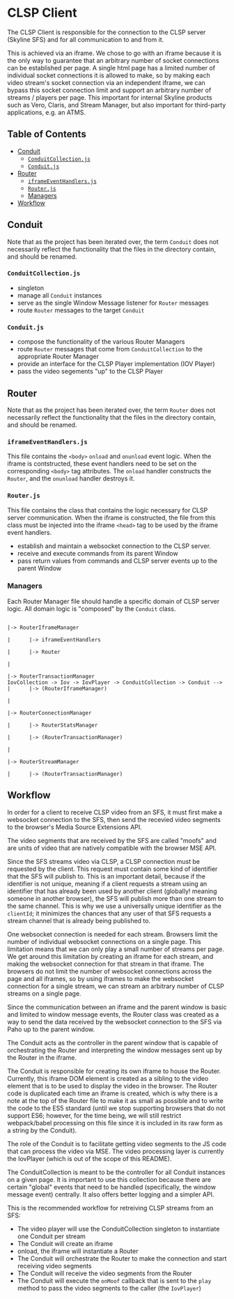 # CLSP Client <!-- omit in toc -->

The CLSP Client is responsible for the connection to the CLSP server (Skyline SFS) and for all communication to and from it.

This is achieved via an iframe.  We chose to go with an iframe because it is the only way to guarantee that an arbitrary number of socket connections can be established per page.  A single html page has a limited number of individual socket connections it is allowed to make, so by making each video stream's socket connection via an independent iframe, we can bypass this socket connection limit and support an arbitrary number of streams / players per page.  This important for internal Skyline products such as Vero, Claris, and Stream Manager, but also important for third-party applications, e.g. an ATMS.


## Table of Contents <!-- omit in toc -->

- [Conduit](#conduit)
    - [`ConduitCollection.js`](#conduitcollectionjs)
    - [`Conduit.js`](#conduitjs)
- [Router](#router)
    - [`iframeEventHandlers.js`](#iframeeventhandlersjs)
    - [`Router.js`](#routerjs)
    - [Managers](#managers)
- [Workflow](#workflow)


## Conduit

Note that as the project has been iterated over, the term `Conduit` does not necessarily reflect the functionality that the files in the directory contain, and should be renamed.

### `ConduitCollection.js`

* singleton
* manage all `Conduit` instances
* serve as the single Window Message listener for `Router` messages
* route `Router` messages to the target `Conduit`

### `Conduit.js`

* compose the functionality of the various Router Managers
* route `Router` messages that come from `ConduitCollection` to the appropriate Router Manager
* provide an interface for the CLSP Player implementation (IOV Player)
* pass the video segements "up" to the CLSP Player


## Router

Note that as the project has been iterated over, the term `Router` does not necessarily reflect the functionality that the files in the directory contain, and should be renamed.

### `iframeEventHandlers.js`

This file contains the `<body>` `onload` and `onunload` event logic.  When the iframe is contstructed, these event handlers need to be set on the corresponding `<body>` tag attributes.  The `onload` handler constructs the `Router`, and the `onunload` handler destroys it.

### `Router.js`

This file contains the class that contains the logic necessary for CLSP server communication.  When the iframe is constructed, the file from this class must be injected into the iframe `<head>` tag to be used by the iframe event handlers.

* establish and maintain a websocket connection to the CLSP server.
* receive and execute commands from its parent Window
* pass return values from commands and CLSP server events up to the parent Window

### Managers

Each Router Manager file should handle a specific domain of CLSP server logic.  All domain logic is "composed" by the `Conduit` class.

```
                                                                      |-> RouterIframeManager
                                                                      |      |-> iframeEventHandlers
                                                                      |      |-> Router
                                                                      |
                                                                      |-> RouterTransactionManager
IovCollection -> Iov -> IovPlayer -> ConduitCollection -> Conduit --> |      |-> (RouterIframeManager)
                                                                      |
                                                                      |-> RouterConnectionManager
                                                                      |      |-> RouterStatsManager
                                                                      |      |-> (RouterTransactionManager)
                                                                      |
                                                                      |-> RouterStreamManager
                                                                      |      |-> (RouterTransactionManager)
```

## Workflow

In order for a client to receive CLSP video from an SFS, it must first make a websocket connection to the SFS, then send the recevied video segments to the browser's Media Source Extensions API.

The video segments that are received by the SFS are called "moofs" and are units of video that are natively compatible with the browser MSE API.

Since the SFS streams video via CLSP, a CLSP connection must be requested by the client.  This request must contain some kind of identifier that the SFS will publish to.  This is an important detail, because if the identifier is not unique, meaning if a client requests a stream using an identifier that has already been used by another client (globally! meaning someone in another browser), the SFS will publish more than one stream to the same channel.  This is why we use a universally unique identifier as the `clientId`; it minimizes the chances that any user of that SFS requests a stream channel that is already being published to.

One websocket connection is needed for each stream.  Browsers limit the number of individual websocket connections on a single page.  This limitation means that we can only play a small number of streams per page.  We get around this limitation by creating an iframe for each stream, and making the websocket connection for that stream in that iframe.  The browsers do not limit the number of websocket connections across the page and all iframes, so by using iframes to make the websocket connection for a single stream, we can stream an arbitrary number of CLSP streams on a single page.

Since the communication between an iframe and the parent window is basic and limited to window message events, the Router class was created as a way to send the data received by the websocket connection to the SFS via Paho up to the parent window.

The Conduit acts as the controller in the parent window that is capable of orchestrating the Router and interpreting the window messages sent up by the Router in the iframe.

The Conduit is responsible for creating its own iframe to house the Router.  Currently, this iframe DOM element is created as a sibling to the video element that is to be used to display the video in the browser.  The Router code is duplicated each time an iframe is created, which is why there is a note at the top of the Router file to make it as small as possible and to write the code to the ES5 standard (until we stop supporting browsers that do not support ES6; however, for the time being, we will still restrict webpack/babel processing on this file since it is included in its raw form as a string by the Conduit).

The role of the Conduit is to facilitate getting video segments to the JS code that can process the video via MSE.  The video processing layer is currently the IovPlayer (which is out of the scope of this README).

The ConduitCollection is meant to be the controller for all Conduit instances on a given page.  It is important to use this collection because there are certain "global" events that need to be handled (specifically, the window message event) centrally.  It also offers better logging and a simpler API.

This is the recommended workflow for retreiving CLSP streams from an SFS:

* The video player will use the ConduitCollection singleton to instantiate one Conduit per stream
* The Conduit will create an iframe
* onload, the iframe will instantiate a Router
* The Conduit will orchestrate the Router to make the connection and start receiving video segments
* The Conduit will receive the video segments from the Router
* The Conduit will execute the `onMoof` callback that is sent to the `play` method to pass the video segments to the caller (the `IovPlayer`)
